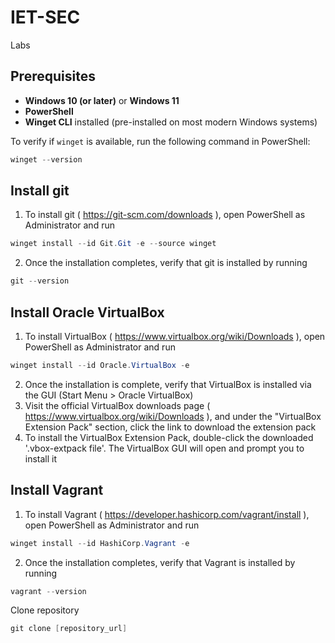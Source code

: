 # IET-SEC
Labs

## Prerequisites
- **Windows 10 (or later)** or **Windows 11**
- **PowerShell**
- **Winget CLI** installed (pre-installed on most modern Windows systems)

To verify if `winget` is available, run the following command in PowerShell:

```powershell
winget --version
```


## Install git 
1. To install git ( https://git-scm.com/downloads ), open PowerShell as Administrator and run

```powershell
winget install --id Git.Git -e --source winget
```

2. Once the installation completes, verify that git is installed by running

```powershell
git --version
```


## Install Oracle VirtualBox 
1. To install VirtualBox  ( https://www.virtualbox.org/wiki/Downloads ), open PowerShell as Administrator and run

```powershell
winget install --id Oracle.VirtualBox -e
```

2. Once the installation is complete, verify that VirtualBox is installed via the GUI (Start Menu > Oracle VirtualBox)
3. Visit the official VirtualBox downloads page ( https://www.virtualbox.org/wiki/Downloads ), and under the "VirtualBox Extension Pack" section, click the link to download the extension pack
4. To install the VirtualBox Extension Pack, double-click the downloaded '.vbox-extpack file'. The VirtualBox GUI will open and prompt you to install it


## Install Vagrant
1. To install Vagrant ( https://developer.hashicorp.com/vagrant/install ), open PowerShell as Administrator and run

```powershell
winget install --id HashiCorp.Vagrant -e
```

2. Once the installation completes, verify that Vagrant is installed by running

```powershell
vagrant --version
```




Clone repository

```powershell
git clone [repository_url]
```
